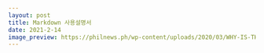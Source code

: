 ```yaml
---
layout: post
title: Markdown 사용설명서 
date: 2021-2-14 
image_preview: https://philnews.ph/wp-content/uploads/2020/03/WHY-IS-THE-SKY-BLUE.jpg
---
```

